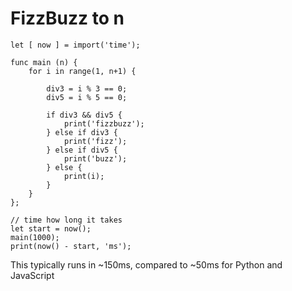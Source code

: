# FizzBuzz to n

```
let [ now ] = import('time');

func main (n) {
    for i in range(1, n+1) {

        div3 = i % 3 == 0;
        div5 = i % 5 == 0;

        if div3 && div5 {
            print('fizzbuzz');
        } else if div3 {
            print('fizz');
        } else if div5 {
            print('buzz');
        } else {
            print(i);
        }
    }
};

// time how long it takes
let start = now();
main(1000);
print(now() - start, 'ms');
```

This typically runs in ~150ms, compared to ~50ms for Python and JavaScript